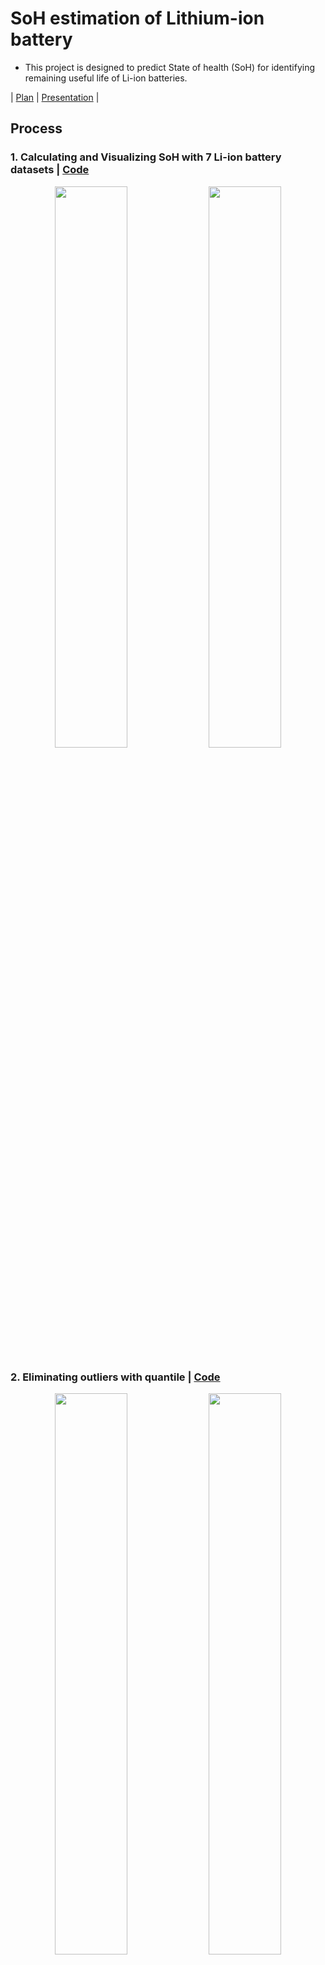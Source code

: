 # SoH estimation of Lithium-ion battery
- This project is designed to predict State of health (SoH) for identifying remaining useful life of Li-ion batteries.

| [Plan](https://github.com/OH-Seoyoung/SoH_estimation_of_Lithium-ion_battery/blob/master/Project_Plan.pdf) | [Presentation](https://github.com/OH-Seoyoung/SoH_estimation_of_Lithium-ion_battery/blob/master/Presentation.pdf) |

## Process  
### **1**. Calculating and Visualizing SoH with 7 Li-ion battery datasets | [Code](https://github.com/OH-Seoyoung/SoH_estimation_of_Lithium-ion_battery/blob/master/1_Calculation_and_Visulaliztion_of_SoH/Calculation_and_Visualization_of_SoH.ipynb)  

<div align="center">
<img src="https://github.com/OH-Seoyoung/SoH_estimation_of_Lithium-ion_battery/blob/master/1_Calculation_and_Visulaliztion_of_SoH/fig/SoH_B05.jpg?raw=True" width="48%">
<img src="https://github.com/OH-Seoyoung/SoH_estimation_of_Lithium-ion_battery/blob/master/1_Calculation_and_Visulaliztion_of_SoH/fig/SoH_B47.jpg?raw=True" width="48%"> <br>
</div>  

### **2**. Eliminating outliers with quantile | [Code](https://github.com/OH-Seoyoung/SoH_estimation_of_Lithium-ion_battery/blob/master/2_Elimination_of_outliers/Calculation_and_Visualization_of_refined_SoH.ipynb)  

<div align="center">
<img src="https://github.com/OH-Seoyoung/SoH_estimation_of_Lithium-ion_battery/blob/master/2_Elimination_of_outliers/fig/A_group.jpg?raw=True" width="48%">
<img src="https://github.com/OH-Seoyoung/SoH_estimation_of_Lithium-ion_battery/blob/master/2_Elimination_of_outliers/fig/C_group.jpg?raw=True" width="48%"> <br>
</div>  

### **3**. Linear Regression | [Code](https://github.com/OH-Seoyoung/SoH_estimation_of_Lithium-ion_battery/blob/master/3_Linear_Regresssion_with_SoH/SoH_estimation_with_Linear_Regression.m)  

- Start at **50%** Cycle
<div align="center">
<img src="https://github.com/OH-Seoyoung/SoH_estimation_of_Lithium-ion_battery/blob/master/3_Linear_Regresssion_with_SoH/fig/50%25/B05_Linear.jpg?raw=True" width="48%">
<img src="https://github.com/OH-Seoyoung/SoH_estimation_of_Lithium-ion_battery/blob/master/3_Linear_Regresssion_with_SoH/fig/50%25/B47_Linear.jpg?raw=True" width="48%"> <br>
</div>  

- Start at **70%** Cycle
<div align="center">
<img src="https://github.com/OH-Seoyoung/SoH_estimation_of_Lithium-ion_battery/blob/master/3_Linear_Regresssion_with_SoH/fig/70%25/B05_Linear.jpg?raw=True" width="48%">
<img src="https://github.com/OH-Seoyoung/SoH_estimation_of_Lithium-ion_battery/blob/master/3_Linear_Regresssion_with_SoH/fig/70%25/B47_Linear.jpg?raw=True" width="48%"> <br>
</div>  

### **4**. Long Short Term Memory | [Code](https://github.com/OH-Seoyoung/SoH_estimation_of_Lithium-ion_battery/blob/master/4_LSTM_with_SoH/SoH_estimation_with_LSTM.ipynb)
- Start at **50%** Cycle
<div align="center">
<img src="https://github.com/OH-Seoyoung/SoH_estimation_of_Lithium-ion_battery/blob/master/4_LSTM_with_SoH/50%25/fig/B05_LSTM.jpg?raw=True" width="48%">
<img src="https://github.com/OH-Seoyoung/SoH_estimation_of_Lithium-ion_battery/blob/master/4_LSTM_with_SoH/50%25/fig/B47_LSTM.jpg?raw=True" width="48%"> <br>
</div>  

- Start at **70%** Cycle
<div align="center">
<img src="https://github.com/OH-Seoyoung/SoH_estimation_of_Lithium-ion_battery/blob/master/4_LSTM_with_SoH/70%25/fig/B05_LSTM.jpg?raw=True" width="48%">
<img src="https://github.com/OH-Seoyoung/SoH_estimation_of_Lithium-ion_battery/blob/master/4_LSTM_with_SoH/70%25/fig/B47_LSTM.jpg?raw=True" width="48%"> <br>
</div>  

## Results
<img src="https://github.com/OH-Seoyoung/SoH_estimation_of_Lithium-ion_battery/blob/master/Results.jpg" width="100%">

## Dataset  

```
[1] NASA Prognostic Center: Experiments on Li-ion Batteries, https://ti.arc.nasa.gov/tech/dash/groups/pcoe/prognostic-data-repository/ 
```
